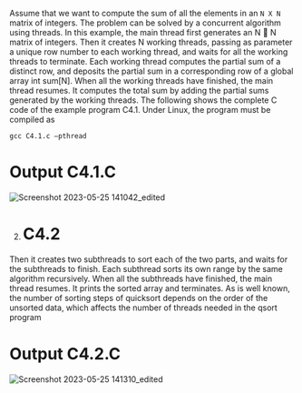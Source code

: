 Assume that we want to compute the sum of all the elements in an `N X N ` matrix of
integers. The problem can be solved by a concurrent algorithm using threads. In this example, the main
thread first generates an N  N matrix of integers. Then it creates N working threads, passing as
parameter a unique row number to each working thread, and waits for all the working threads to
terminate. Each working thread computes the partial sum of a distinct row, and deposits the partial sum
in a corresponding row of a global array int sum[N]. When all the working threads have finished, the
main thread resumes. It computes the total sum by adding the partial sums generated by the working
threads. The following shows the complete C code of the example program
 C4.1. Under Linux, the
program must be compiled as
```
gcc C4.1.c –pthread
```

# Output C4.1.C
![Screenshot 2023-05-25 141042_edited](https://github.com/gamalahmed3265/Introduction-to-Operating-Systems/assets/75225936/859b5138-f958-46d0-a9c6-dde6f878e19f)

2. # C4.2

Then it creates two subthreads to sort each of the two parts, and waits for the subthreads to finish.
Each subthread sorts its own range by the same algorithm recursively. When all the subthreads have
finished, the main thread resumes. It prints the sorted array and terminates. As is well known, the
number of sorting steps of quicksort depends on the order of the unsorted data, which affects the
number of threads needed in the qsort program

# Output C4.2.C
![Screenshot 2023-05-25 141310_edited](https://github.com/gamalahmed3265/Introduction-to-Operating-Systems/assets/75225936/a3180260-624c-46ac-bfb9-c0c0da1abbb7)
